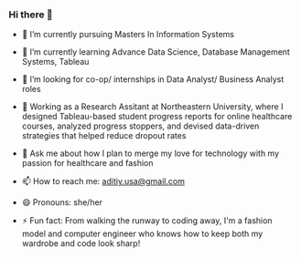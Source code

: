 ### Hi there 👋


- 🔭 I’m currently pursuing Masters In Information Systems 

- 🌱 I’m currently learning Advance Data Science, Database Management Systems, Tableau

- 🤔 I’m looking for co-op/ internships in Data Analyst/ Business Analyst roles

- 🏢 Working as a Research Assitant at Northeastern University, where I designed Tableau-based student progress reports for online healthcare courses, analyzed progress       stoppers, and devised data-driven strategies that helped reduce dropout rates

- 💬 Ask me about how I plan to merge my love for technology with my passion for healthcare and fashion

- 📫 How to reach me: aditiy.usa@gmail.com

- 😄 Pronouns: she/her

- ⚡ Fun fact: From walking the runway to coding away, I'm a fashion model and computer engineer who knows how to keep both my wardrobe and code look sharp!

